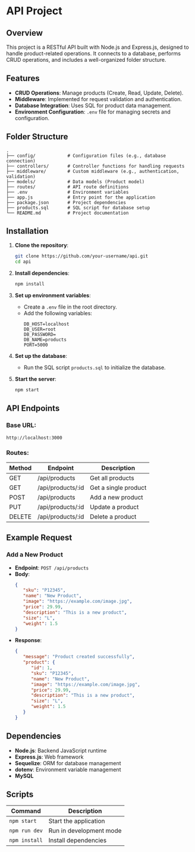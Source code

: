 # API Project

## Overview

This project is a RESTful API built with Node.js and Express.js, designed to handle product-related operations. It connects to a database, performs CRUD operations, and includes a well-organized folder structure.

## Features

- **CRUD Operations**: Manage products (Create, Read, Update, Delete).
- **Middleware**: Implemented for request validation and authentication.
- **Database Integration**: Uses SQL for product data management.
- **Environment Configuration**: `.env` file for managing secrets and configuration.

## Folder Structure

```
.
├── config/            # Configuration files (e.g., database connection)
├── controllers/       # Controller functions for handling requests
├── middleware/        # Custom middleware (e.g., authentication, validation)
├── models/            # Data models (Product model)
├── routes/            # API route definitions
├── .env               # Environment variables
├── app.js             # Entry point for the application
├── package.json       # Project dependencies
├── products.sql       # SQL script for database setup
└── README.md          # Project documentation
```

## Installation

1. **Clone the repository**:
   ```bash
   git clone https://github.com/your-username/api.git
   cd api
   ```

2. **Install dependencies**:
   ```bash
   npm install
   ```

3. **Set up environment variables**:
   - Create a `.env` file in the root directory.
   - Add the following variables:
     ```env
     DB_HOST=localhost
     DB_USER=root
     DB_PASSWORD=
     DB_NAME=products
     PORT=5000
     ```

4. **Set up the database**:
   - Run the SQL script `products.sql` to initialize the database.

5. **Start the server**:
   ```bash
   npm start
   ```

## API Endpoints

### Base URL:
`http://localhost:3000`

### Routes:

| Method | Endpoint           | Description              |
|--------|--------------------|--------------------------|
| GET    | /api/products      | Get all products         |
| GET    | /api/products/:id  | Get a single product     |
| POST   | /api/products      | Add a new product        |
| PUT    | /api/products/:id  | Update a product         |
| DELETE | /api/products/:id  | Delete a product         |

## Example Request

### Add a New Product

- **Endpoint**: `POST /api/products`
- **Body**:
   ```json
   {
      "sku": "P12345",
      "name": "New Product",
      "image": "https://example.com/image.jpg",
      "price": 29.99,
      "description": "This is a new product",
      "size": "L",
      "weight": 1.5
   }
   ```
- **Response**:
   ```json
   {
      "message": "Product created successfully",
      "product": {
         "id": 1,
         "sku": "P12345",
         "name": "New Product",
         "image": "https://example.com/image.jpg",
         "price": 29.99,
         "description": "This is a new product",
         "size": "L",
         "weight": 1.5
      }
   }
   ```

## Dependencies

- **Node.js**: Backend JavaScript runtime
- **Express.js**: Web framework
- **Sequelize**: ORM for database management
- **dotenv**: Environment variable management
- **MySQL** 

## Scripts

| Command           | Description                   |
|-------------------|-------------------------------|
| `npm start`       | Start the application         |
| `npm run dev`     | Run in development mode       |
| `npm install`     | Install dependencies          |

